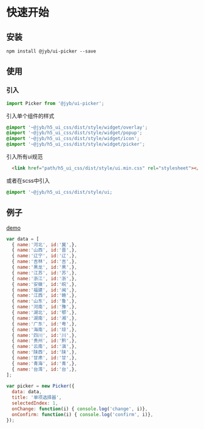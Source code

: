 # 快速开始

## 安装

```shell
npm install @jyb/ui-picker --save
```

## 使用

### 引入

```javascript
import Picker from '@jyb/ui-picker';
```
引入单个组件的样式
```scss
@import '~@jyb/h5_ui_css/dist/style/widget/overlay';
@import '~@jyb/h5_ui_css/dist/style/widget/popup';
@import '~@jyb/h5_ui_css/dist/style/widget/icon';
@import '~@jyb/h5_ui_css/dist/style/widget/picker';
```
引入所有ui规范
```html
  <link href="path/h5_ui_css/dist/style/ui.min.css" rel="stylesheet"></link>
```
或者在scss中引入
```scss
@import '~@jyb/h5_ui_css/dist/style/ui;
```

## 例子

<a href="../demo/index.html" target="_blank">demo</a>

```javascript 
var data = [
  { name:'河北', id:'冀',},
  { name:'山西', id:'晋',},
  { name:'辽宁', id:'辽',},
  { name:'吉林', id:'吉',},
  { name:'黑龙', id:'黑',},
  { name:'江苏', id:'苏',},
  { name:'浙江', id:'浙',},
  { name:'安徽', id:'皖',},
  { name:'福建', id:'闽',},
  { name:'江西', id:'赣',},
  { name:'山东', id:'鲁',},
  { name:'河南', id:'豫',},
  { name:'湖北', id:'鄂',},
  { name:'湖南', id:'湘',},
  { name:'广东', id:'粤',},
  { name:'海南', id:'琼',},
  { name:'四川', id:'川',},
  { name:'贵州', id:'黔',},
  { name:'云南', id:'滇',},
  { name:'陕西', id:'陕',},
  { name:'甘肃', id:'甘',},
  { name:'青海', id:'青',},
  { name:'台湾', id:'台',},
];
        
var picker = new Picker({
  data: data,
  title: '单项选择器',
  selectedIndex: 1,
  onChange: function(i) { console.log('change', i)},
  onConfirm: function(i) { console.log('confirm', i)},
});
```